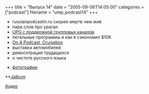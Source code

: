 +++
title = "Выпуск 14"
date = "2005-09-06T14:05:00"
categories = ["podcast"]
filename = "ump_podcast14"
+++


- russianpodcastin.ru скорее мертв чем жив
- пара слов про ураган
- [UPG с поддержкой групповых каналов](http://upg.umputun.com/)
- легальные программы и как я сэкономил $10K
- [On A Podcast, Cruisebox](http://music.podshow.com/music/listeners/artistdetails.php?BandHash=ec5927151dfbbd12e54c430d1974f498)
- выставка автомобилей
- демоснтрация трудащихся
- о чистоте русского языка


* [фотографии](http://podcast2.umputun.com/photos/podcast14)

**[Jalbum](http://jalbum.net/)


[Аудио](http://archive.rucast.net/uwp/media/ump_podcast14.mp3)
<audio src="http://archive.rucast.net/uwp/media/ump_podcast14.mp3" preload="none">